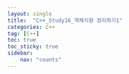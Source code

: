```yaml
---
layout: single
title:  "C++_Study16_객체지향 정리하기1"
categories: C++
tag: [C++]
toc: true
toc_sticky: true
sidebar:
    nav: "counts"
---
```


